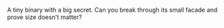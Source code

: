 A tiny binary with a big secret. Can you break through its small facade and prove size doesn’t matter?
